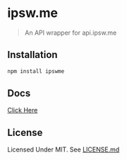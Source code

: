 # ipsw.me

> An API wrapper for api.ipsw.me

## Installation

```bash
npm install ipswme
```

## Docs

[Click Here](https://1conan.github.io/node-ipswme)

## License

Licensed Under MIT. See [LICENSE.md](LICENSE.md)